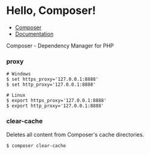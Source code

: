 # Hello, Composer!

* [Composer](https://getcomposer.org/)
* [Documentation](https://getcomposer.org/doc/)

Composer - Dependency Manager for PHP

### proxy

```
# Windows
$ set https_proxy='127.0.0.1:8888'
$ set http_proxy='127.0.0.1:8888'

# Linux
$ export https_proxy='127.0.0.1:8888'
$ export http_proxy='127.0.0.1:8888'
```

### clear-cache

Deletes all content from Composer's cache directories.

```
$ composer clear-cache
```
